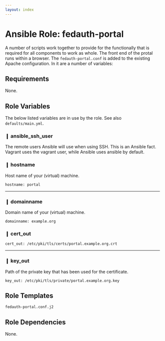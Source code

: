 ```yaml
---
layout: index
---
```


# Ansible Role: fedauth-portal
A number of scripts work together to provide for the functionally that
is required for all components to work as whole. The front end of the
protal runs within a browser. The `fedauth-portal.conf` is added to the
existing Apache configuration. In it are a number of variables:

## Requirements
None.

## Role Variables
The below listed variables are in use by the role. See also
`defaults/main.yml`.

### ❙ ansible_ssh_user
The remote users Ansible will use when using SSH. This is an Ansible
fact. Vagrant uses the vagrant user, while Ansible uses ansible by
default.

### ❙ hostname
Host name of your (virtual) machine.

```
hostname: portal
```
---

### ❙ domainname
Domain name of your (virtual) machine.
```
domainname: example.org
```

### ❙ cert_out
```
cert_out: /etc/pki/tls/certs/portal.example.org.crt
```
---

### ❙ key_out
Path of the private key that has been used for the certificate.

```
key_out: /etc/pki/tls/private/portal.example.org.key
```

## Role Templates
`fedauth-portal.conf.j2`

## Role Dependencies
None.
